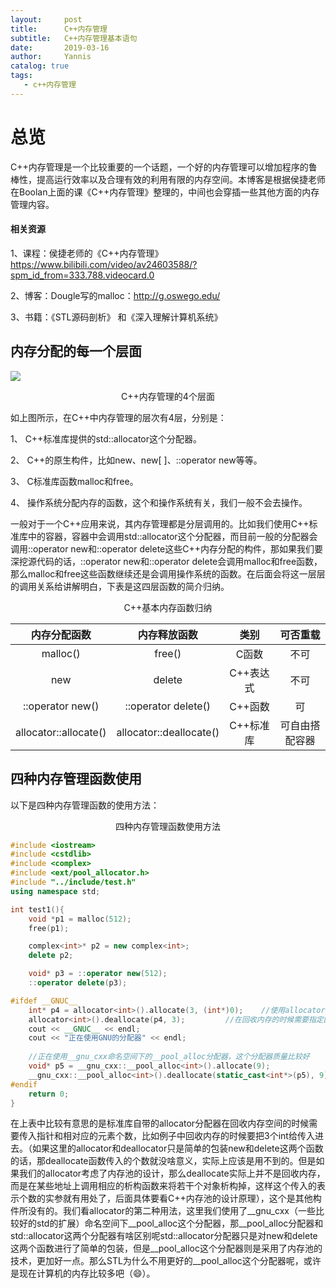```yaml
---
layout:     post
title:      C++内存管理
subtitle:   C++内存管理基本语句 
date:       2019-03-16
author:     Yannis
catalog: true
tags:	
   - c++内存管理
---
```




# 总览

C++内存管理是一个比较重要的一个话题，一个好的内存管理可以增加程序的鲁棒性，提高运行效率以及合理有效的利用有限的内存空间。本博客是根据侯捷老师在Boolan上面的课《C++内存管理》整理的，中间也会穿插一些其他方面的内存管理内容。

#### 相关资源

1、课程：侯捷老师的《C++内存管理》https://www.bilibili.com/video/av24603588/?spm_id_from=333.788.videocard.0

2、博客：Dougle写的malloc：<http://g.oswego.edu/> 

3、书籍：《STL源码剖析》 和《深入理解计算机系统》

## 内存分配的每一个层面

![](https://github.com/yupeifengyannis/yupeifengyannis.github.io/blob/master/_posts/memory_mange/img/1.png)

<center>C++内存管理的4个层面</center>

如上图所示，在C++中内存管理的层次有4层，分别是：

1、 C++标准库提供的std::allocator这个分配器。

2、 C++的原生构件，比如new、new[ ]、::operator new等等。

3、 C标准库函数malloc和free。

4、 操作系统分配内存的函数，这个和操作系统有关，我们一般不会去操作。

一般对于一个C++应用来说，其内存管理都是分层调用的。比如我们使用C++标准库中的容器，容器中会调用std::allocator这个分配器，而目前一般的分配器会调用::operator new和::operator delete这些C++内存分配的构件，那如果我们要深挖源代码的话，::operator new和::operator delete会调用malloc和free函数，那么malloc和free这些函数继续还是会调用操作系统的函数。在后面会将这一层层的调用关系给讲解明白，下表是这四层函数的简介归纳。

<center>C++基本内存函数归纳</center>

|       内存分配函数       |        内存释放函数        |   类别    |    可否重载    |
| :----------------------: | :------------------------: | :-------: | :------------: |
|         malloc()         |           free()           |   C函数   |      不可      |
|           new            |           delete           | C++表达式 |      不可      |
|     ::operator new()     |    ::operator delete()     |  C++函数  |       可       |
| allocator<T>::allocate() | allocator<T>::deallocate() | C++标准库 | 可自由搭配容器 |

## 四种内存管理函数使用

以下是四种内存管理函数的使用方法：

<center>四种内存管理函数使用方法</center>

```c++
#include <iostream>
#include <cstdlib>
#include <complex>
#include <ext/pool_allocator.h>
#include "../include/test.h"
using namespace std;

int test1(){
    void *p1 = malloc(512);
    free(p1);

    complex<int>* p2 = new complex<int>;
    delete p2;

    void* p3 = ::operator new(512);
    ::operator delete(p3);

#ifdef __GNUC__
    int* p4 = allocator<int>().allocate(3, (int*)0);	//使用allocator分配，需要指定分配对象的类型和个数
    allocator<int>().deallocate(p4, 3);			//在回收内存的时候需要指定回收的指针和回收的相应的个数，这个比较烦人
    cout << __GNUC__ << endl;
    cout << "正在使用GNU的分配器" << endl;
    
    //正在使用__gnu_cxx命名空间下的__pool_alloc分配器，这个分配器质量比较好
    void* p5 = __gnu_cxx::__pool_alloc<int>().allocate(9);
    __gnu_cxx::__pool_alloc<int>().deallocate(static_cast<int*>(p5), 9);
#endif
    return 0;
}
```

在上表中比较有意思的是标准库自带的allocator分配器在回收内存空间的时候需要传入指针和相对应的元素个数，比如例子中回收内存的时候要把3个int给传入进去。（如果这里的allocator和deallocator只是简单的包装new和delete这两个函数的话，那deallocate函数传入的个数就没啥意义，实际上应该是用不到的。但是如果我们的allocator考虑了内存池的设计，那么deallocate实际上并不是回收内存，而是在某些地址上调用相应的析构函数来将若干个对象析构掉，这样这个传入的表示个数的实参就有用处了，后面具体要看C++内存池的设计原理），这个是其他构件所没有的。我们看allocator的第二种用法，这里我们使用了\__gnu_cxx（一些比较好的std的扩展）命名空间下\__pool_alloc这个分配器，那\__pool_alloc分配器和std::allocator这两个分配器有啥区别呢std::allocator分配器只是对new和delete这两个函数进行了简单的包装，但是\__pool_alloc这个分配器则是采用了内存池的技术，更加好一点。那么STL为什么不用更好的\__pool_alloc这个分配器呢，或许是现在计算机的内存比较多吧（😄）。

